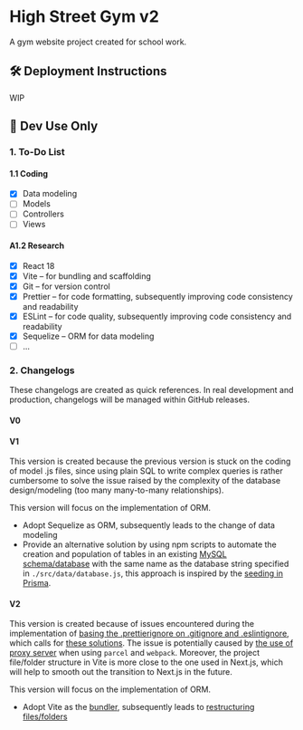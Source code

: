 # High Street Gym v2

A gym website project created for school work.

## 🛠️ Deployment Instructions

WIP

## 📖 Dev Use Only

### 1. To-Do List

#### 1.1 Coding

-   [x] Data modeling
-   [ ] Models
-   [ ] Controllers
-   [ ] Views

#### A1.2 Research

-   [x] React 18
-   [x] Vite – for bundling and scaffolding
-   [x] Git – for version control
-   [x] Prettier – for code formatting, subsequently improving code consistency and readability
-   [x] ESLint – for code quality, subsequently improving code consistency and readability
-   [x] Sequelize – ORM for data modeling
-   [ ] ...

### 2. Changelogs

These changelogs are created as quick references. In real development and production, changelogs will be managed within GitHub releases.

#### V0

#### V1

This version is created because the previous version is stuck on the coding of model .js files, since using plain SQL to write complex queries is rather cumbersome to solve the issue raised by the complexity of the database design/modeling (too many many-to-many relationships).

This version will focus on the implementation of ORM.

-   Adopt Sequelize as ORM, subsequently leads to the change of data modeling
-   Provide an alternative solution by using npm scripts to automate the creation and population of tables in an existing [MySQL schema/database](https://stackoverflow.com/questions/11618277/difference-between-schema-database-in-mysql) with the same name as the database string specified in `./src/data/database.js`, this approach is inspired by the [seeding in Prisma](https://www.prisma.io/docs/guides/database/seed-database).

#### V2

This version is created because of issues encountered during the implementation of [basing the .prettierignore on .gitignore and .eslintignore](https://prettier.io/docs/en/install.html), which calls for [these solutions](https://stackoverflow.com/questions/65635648/how-to-base-prettierignore-file-on-gitignore). The issue is potentially caused by [the use of proxy server](https://techcommunity.microsoft.com/t5/windows-powershell/the-term-is-not-recognized-as-the-name-of-a-cmdlet/m-p/1414518) when using `parcel` and `webpack`. Moreover, the project file/folder structure in Vite is more close to the one used in Next.js, which will help to smooth out the transition to Next.js in the future.

This version will focus on the implementation of ORM.

-   Adopt Vite as the [bundler](https://beta.reactjs.org/learn/start-a-new-react-project), subsequently leads to [restructuring files/folders](https://blog.webdevsimplified.com/2022-07/react-folder-structure/)
